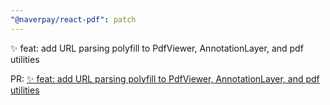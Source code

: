 ```yaml
---
"@naverpay/react-pdf": patch
---
```


✨ feat: add URL parsing polyfill to PdfViewer, AnnotationLayer, and pdf utilities

PR: [✨ feat: add URL parsing polyfill to PdfViewer, AnnotationLayer, and pdf utilities](https://github.com/NaverPayDev/pie/pull/144)
